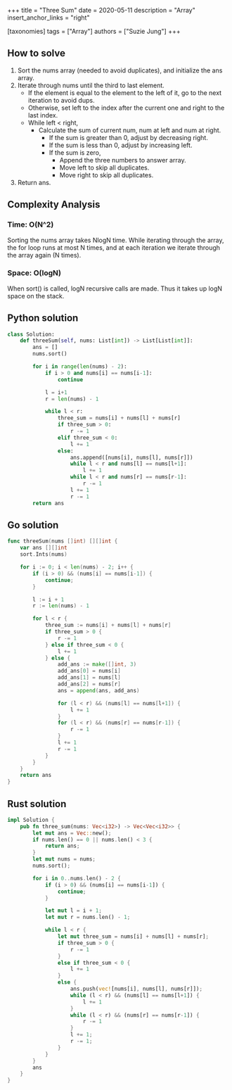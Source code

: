 +++
title = "Three Sum"
date = 2020-05-11
description = "Array"
insert_anchor_links = "right"

[taxonomies]
tags = ["Array"]
authors = ["Suzie Jung"]
+++

## How to solve

1. Sort the nums array (needed to avoid duplicates), and initialize the ans array.
2. Iterate through nums until the third to last element. 
    * If the element is equal to the element to the left of it, go to the next iteration to avoid dups.
    * Otherwise, set left to the index after the current one and right to the last index.
    * While left < right,
        * Calculate the sum of current num, num at left and num at right.
            * If the sum is greater than 0, adjust by decreasing right.
            * If the sum is less than 0, adjust by increasing left. 
            * If the sum is zero,
                * Append the three numbers to answer array.
                * Move left to skip all duplicates.
                * Move right to skip all duplicates.
3. Return ans.

## Complexity Analysis

### Time: O(N^2)

Sorting the nums array takes NlogN time.
While iterating through the array, the for loop runs at most N times, and at each iteration we iterate through the array again (N times).

### Space: O(logN)

When sort() is called, logN recursive calls are made. Thus it takes up logN space on the stack.

## Python solution

```python
class Solution:
    def threeSum(self, nums: List[int]) -> List[List[int]]:
        ans = []
        nums.sort()

        for i in range(len(nums) - 2):
            if i > 0 and nums[i] == nums[i-1]:
                continue

            l = i+1
            r = len(nums) - 1

            while l < r:
                three_sum = nums[i] + nums[l] + nums[r]
                if three_sum > 0:
                    r -= 1
                elif three_sum < 0:
                    l += 1
                else:
                    ans.append([nums[i], nums[l], nums[r]])
                    while l < r and nums[l] == nums[l+1]:
                        l += 1
                    while l < r and nums[r] == nums[r-1]:
                        r -= 1
                    l += 1
                    r -= 1
        return ans
```

## Go solution

```go
func threeSum(nums []int) [][]int {
    var ans [][]int
    sort.Ints(nums)

    for i := 0; i < len(nums) - 2; i++ {
        if (i > 0) && (nums[i] == nums[i-1]) {
            continue;
        }

        l := i + 1
        r := len(nums) - 1

        for l < r {
            three_sum := nums[i] + nums[l] + nums[r]
            if three_sum > 0 {
                r -= 1
            } else if three_sum < 0 {
                l += 1
            } else {
                add_ans := make([]int, 3)
                add_ans[0] = nums[i]
                add_ans[1] = nums[l]
                add_ans[2] = nums[r]
                ans = append(ans, add_ans)

                for (l < r) && (nums[l] == nums[l+1]) {
                    l += 1
                }
                for (l < r) && (nums[r] == nums[r-1]) {
                    r -= 1
                }
                l += 1
                r -= 1
            }
        }
    }
    return ans
}
```

## Rust solution

```rust
impl Solution {
    pub fn three_sum(nums: Vec<i32>) -> Vec<Vec<i32>> {
        let mut ans = Vec::new();
        if nums.len() == 0 || nums.len() < 3 {
            return ans;
        }
        let mut nums = nums;
        nums.sort();

        for i in 0..nums.len() - 2 {
            if (i > 0) && (nums[i] == nums[i-1]) {
                continue;
            }

            let mut l = i + 1;
            let mut r = nums.len() - 1;

            while l < r {
                let mut three_sum = nums[i] + nums[l] + nums[r];
                if three_sum > 0 {
                    r -= 1
                }
                else if three_sum < 0 {
                    l += 1
                }
                else {
                    ans.push(vec![nums[i], nums[l], nums[r]]);
                    while (l < r) && (nums[l] == nums[l+1]) {
                        l += 1
                    }
                    while (l < r) && (nums[r] == nums[r-1]) {
                        r -= 1
                    }
                    l += 1;
                    r -= 1;
                }
            }
        }
        ans
    }
}
```
